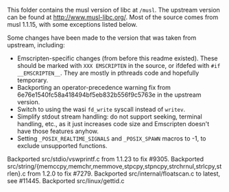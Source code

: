 This folder contains the musl version of libc at `/musl`. The upstream version can be found at http://www.musl-libc.org/.
Most of the source comes from musl 1.1.15, with some exceptions listed below.

Some changes have been made to the version that was taken from upstream, including:

 * Emscripten-specific changes (from before this readme existed). These should be marked with `XXX EMSCRIPTEN` in the source, or ifdefed with `#if __EMSCRIPTEN__`. They are mostly in pthreads code and hopefully temporary.
 * Backporting an operator-precedence warning fix from 6e76e1540fc58a418494bf5eb832b556f9c5763e in the upstream version.
 * Switch to using the wasi `fd_write` syscall instead of `writev`.
 * Simplify stdout stream handling: do not support seeking, terminal handling, etc., as it just increases code size and Emscripten doesn't have those features anyhow.
 * Setting `_POSIX_REALTIME_SIGNALS` and `_POSIX_SPAWN` macros to -1, to exclude unsupported functions.

Backported src/stdio/vswprintf.c from 1.1.23 to fix #9305.
Backported src/string/{memccpy,memchr,memmove,stpcpy,stpncpy,strchrnul,strlcpy,strlen}.c from 1.2.0 to fix #7279.
Backported src/internal/floatscan.c to latest, see #11445.
Backported src/linux/gettid.c
